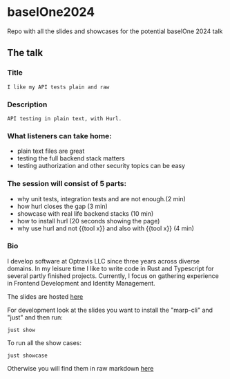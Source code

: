 # baselOne2024
Repo with all the slides and showcases for the potential baselOne 2024 talk

## The talk

### Title
    I like my API tests plain and raw

### Description
    API testing in plain text, with Hurl.

### What listeners can take home: 
- plain text files are great
- testing the full backend stack matters
- testing authorization and other security topics can be easy

### The session will consist of 5 parts:
- why unit tests, integration tests and are not enough.(2 min)
- how hurl closes the gap (3 min)
-  showcase with real life backend stacks (10 min)
- how to install hurl (20 seconds showing the page)
- why use hurl and not {{tool x}} and also with {{tool x}} (4 min)

### Bio

I develop software at Optravis LLC since three years across diverse domains.
In my leisure time I like to write code in Rust and Typescript for several partly finished projects.
Currently, I focus on gathering experience in Frontend Development and Identity Management.


The slides are hosted [here](https://silenloc.github.io/baselOne2024/)

For development look at the slides you want to install the "marp-cli" and "just" and then run:

```
just show
```

To run all the show cases:

```
just showcase
```

Otherwise you will find them in raw markdown [here](https://github.com/SilenLoc/baselOne2024/blob/bec4321ad82dd81ecace91735888e46cdbc78c29/slides)
